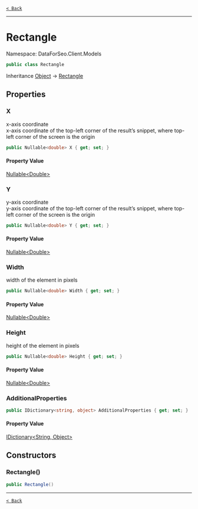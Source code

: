 [`< Back`](./)

---

# Rectangle

Namespace: DataForSeo.Client.Models

```csharp
public class Rectangle
```

Inheritance [Object](https://docs.microsoft.com/en-us/dotnet/api/system.object) → [Rectangle](./dataforseo.client.models.rectangle)

## Properties

### **X**

x-axis coordinate
 <br>x-axis coordinate of the top-left corner of the result’s snippet, where top-left corner of the screen is the origin

```csharp
public Nullable<double> X { get; set; }
```

#### Property Value

[Nullable&lt;Double&gt;](https://docs.microsoft.com/en-us/dotnet/api/system.nullable-1)<br>

### **Y**

y-axis coordinate
 <br>y-axis coordinate of the top-left corner of the result’s snippet, where top-left corner of the screen is the origin

```csharp
public Nullable<double> Y { get; set; }
```

#### Property Value

[Nullable&lt;Double&gt;](https://docs.microsoft.com/en-us/dotnet/api/system.nullable-1)<br>

### **Width**

width of the element in pixels

```csharp
public Nullable<double> Width { get; set; }
```

#### Property Value

[Nullable&lt;Double&gt;](https://docs.microsoft.com/en-us/dotnet/api/system.nullable-1)<br>

### **Height**

height of the element in pixels

```csharp
public Nullable<double> Height { get; set; }
```

#### Property Value

[Nullable&lt;Double&gt;](https://docs.microsoft.com/en-us/dotnet/api/system.nullable-1)<br>

### **AdditionalProperties**

```csharp
public IDictionary<string, object> AdditionalProperties { get; set; }
```

#### Property Value

[IDictionary&lt;String, Object&gt;](https://docs.microsoft.com/en-us/dotnet/api/system.collections.generic.idictionary-2)<br>

## Constructors

### **Rectangle()**

```csharp
public Rectangle()
```

---

[`< Back`](./)
